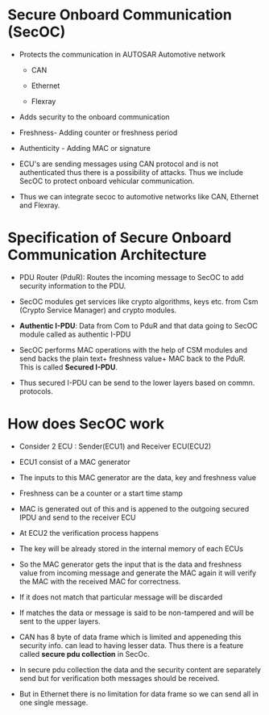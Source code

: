 # Secure Onboard Communication (SecOC)

- Protects the communication in AUTOSAR Automotive network
  - CAN

  - Ethernet

  - Flexray

- Adds security to the onboard communication

- Freshness- Adding counter or freshness period

- Authenticity - Adding MAC or signature

- ECU's are sending messages using CAN protocol and is not authenticated thus there is a 
  possibility of attacks. Thus we include SecOC to protect onboard vehicular communication.

- Thus we can integrate secoc to automotive networks like CAN, Ethernet and Flexray.

# Specification of Secure Onboard Communication Architecture

- PDU Router (PduR): Routes the incoming message to SecOC to add security information to the 
  PDU.

- SecOC modules get services like crypto algorithms, keys etc. from Csm (Crypto Service 
  Manager) and crypto modules.
  

- **Authentic I-PDU**: Data from Com to PduR and that data going to SecOC module called as 
  authentic I-PDU

- SecOC performs MAC operations with the help of CSM modules and send backs the plain text+ 
  freshness value+ MAC back to the PduR. This is called **Secured I-PDU**.

- Thus secured I-PDU can be send to the lower layers based on commn. protocols.

# How does SecOC work

- Consider 2 ECU : Sender(ECU1) and Receiver ECU(ECU2)

- ECU1 consist of a MAC generator 

- The inputs to this MAC generator are the data, key and freshness value

- Freshness can be a counter or a start time stamp 

- MAC is generated out of this and is appened to the outgoing secured IPDU and send to the 
  receiver ECU

- At ECU2 the verification process happens

- The key will be already stored in the internal memory of each ECUs

- So the MAC generator gets the input that is the data and freshness value from incoming 
  message and generate the MAC again it will verify the MAC with the received MAC for 
  correctness.

- If it does not match that particular message will be discarded

- If matches the data or message is said to be non-tampered and will be sent to the upper 
  layers.

- CAN has 8 byte of data frame which is limited and appeneding this security info. can lead to 
  having lesser data. Thus there is a feature called **secure pdu collection** in SecOc.

- In secure pdu collection the data and the security content are separately send but for 
  verification both messages should be received. 

- But in Ethernet there is no limitation for data frame so we can send all in one single 
  message.
 

  
